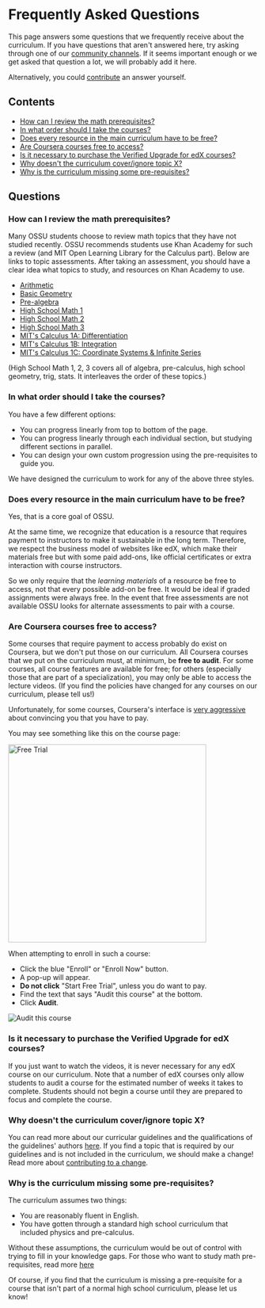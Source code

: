 # Frequently Asked Questions

This page answers some questions that we frequently receive about the curriculum.
If you have questions that aren't answered here, try asking through one of our [community channels](README.md#community).
If it seems important enough or we get asked that question a lot, we will probably add it here.

Alternatively, you could [contribute](#CONTRIBUTING.md) an answer yourself.

## Contents

- [How can I review the math prerequisites?](#how-can-i-review-the-math-prerequisites)
- [In what order should I take the courses?](#in-what-order-should-i-take-the-courses)
- [Does every resource in the main curriculum have to be free?](#does-every-resource-in-the-main-curriculum-have-to-be-free)
- [Are Coursera courses free to access?](#are-coursera-courses-free-to-access)
- [Is it necessary to purchase the Verified Upgrade for edX courses?](#is-it-necessary-to-purchase-the-verified-upgrade-for-edx-courses)
- [Why doesn't the curriculum cover/ignore topic X?](#why-doesnt-the-curriculum-coverignore-topic-x)
- [Why is the curriculum missing some pre-requisites?](#why-is-the-curriculum-missing-some-pre-requisites)

## Questions

### How can I review the math prerequisites?
Many OSSU students choose to review math topics that they have not studied recently.
OSSU recommends students use Khan Academy for such a review (and MIT Open Learning Library for the Calculus part).
Below are links to topic assessments.
After taking an assessment, you should have a clear idea what topics to study, and resources on Khan Academy to use.

- [Arithmetic](https://www.khanacademy.org/math/arithmetic#arithmetic-subject-challenge)
- [Basic Geometry](https://www.khanacademy.org/math/basic-geo#basic-geo-subject-challenge)
- [Pre-algebra](https://www.khanacademy.org/math/pre-algebra#pre-algebra-subject-challenge)
- [High School Math 1](https://www.khanacademy.org/math/math1#math1-subject-challenge)
- [High School Math 2](https://www.khanacademy.org/math/math2#math2-subject-challenge)
- [High School Math 3](https://www.khanacademy.org/math/math3#math3-subject-challenge)
- [MIT's Calculus 1A: Differentiation](https://openlearninglibrary.mit.edu/courses/course-v1:MITx+18.01.1x+2T2019/about)
- [MIT's Calculus 1B: Integration](https://openlearninglibrary.mit.edu/courses/course-v1:MITx+18.01.2x+3T2019/about)
- [MIT's Calculus 1C: Coordinate Systems & Infinite Series](https://openlearninglibrary.mit.edu/courses/course-v1:MITx+18.01.3x+1T2020/about)

(High School Math 1, 2, 3 covers all of algebra, pre-calculus, high school geometry, trig, stats. It interleaves the order of these topics.)

### In what order should I take the courses?

You have a few different options:
- You can progress linearly from top to bottom of the page.
- You can progress linearly through each individual section, but studying different sections in parallel.
- You can design your own custom progression using the pre-requisites to guide you.

We have designed the curriculum to work for any of the above three styles.

### Does every resource in the main curriculum have to be free?

Yes, that is a core goal of OSSU.

At the same time, we recognize that education is a resource that requires payment to instructors to make it sustainable in the long term.
Therefore, we respect the business model of websites like edX, which make their materials free but with some paid add-ons, like official certificates or extra interaction with course instructors.

So we only require that the *learning materials* of a resource be free to access, not that every possible add-on be free.
It would be ideal if graded assignments were always free. In the event that free assessments are not available OSSU looks for alternate assessments to pair with a course.

### Are Coursera courses free to access?

Some courses that require payment to access probably do exist on Coursera, but we don't put those on our curriculum.
All Coursera courses that we put on the curriculum must, at minimum, be **free to audit**.
For some courses, all course features are available for free;
for others (especially those that are part of a specialization), you may only be able to access the lecture videos.
(If you find the policies have changed for any courses on our curriculum, please tell us!)

Unfortunately, for some courses, Coursera's interface is [very aggressive](https://darkpatterns.org/) about convincing you that you have to pay.

You may see something like this on the course page:

<img src="http://i.imgur.com/MxOcYZv.png" alt="Free Trial" style="width: 400px;"/>

When attempting to enroll in such a course:
- Click the blue "Enroll" or "Enroll Now" button.
- A pop-up will appear.
- **Do not click** "Start Free Trial", unless you do want to pay.
- Find the text that says "Audit this course" at the bottom.
- Click **Audit**.

![Audit this course](https://user-images.githubusercontent.com/3349406/27321369-95ca12e6-55cc-11e7-9b5c-f8fedd8fd643.png)

### Is it necessary to purchase the Verified Upgrade for edX courses?

If you just want to watch the videos, it is never necessary for any edX course on our curriculum. Note that a number of edX courses only allow students to audit a course for the estimated number of weeks it takes to complete. Students should not begin a course until they are prepared to focus and complete the course.

### Why doesn't the curriculum cover/ignore topic X?

You can read more about our curricular guidelines and the qualifications of the guidelines' authors [here](CURRICULAR_GUIDELINES.md). If you find a topic that is required by our guidelines and is not included in the curriculum, we should make a change! Read more about [contributing to a change](CONTRIBUTING.md).

### Why is the curriculum missing some pre-requisites?

The curriculum assumes two things:
- You are reasonably fluent in English.
- You have gotten through a standard high school curriculum that included physics and pre-calculus.

Without these assumptions, the curriculum would be out of control with trying to fill in your knowledge gaps.
For those who want to study math pre-requisites, read more [here](#how-can-i-review-the-math-prerequisites)

Of course, if you find that the curriculum is missing a pre-requisite for a course that isn't part of a normal high school curriculum, please let us know!
